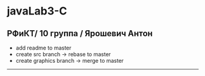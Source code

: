 # javaLab3-C 

##  РФиКТ/ 10 группа / Ярошевич Антон

* add readme to master
* create src branch -> rebase to master
* create graphics branch -> merge to master
---

